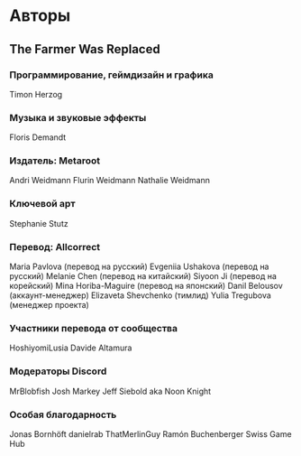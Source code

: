 # Авторы

## The Farmer Was Replaced

### Программирование, геймдизайн и графика
Timon Herzog

### Музыка и звуковые эффекты
Floris Demandt

### Издатель: Metaroot
Andri Weidmann
Flurin Weidmann
Nathalie Weidmann

### Ключевой арт
Stephanie Stutz

### Перевод: Allcorrect
Maria Pavlova (перевод на русский)
Evgeniia Ushakova (перевод на русский)
Melanie Chen (перевод на китайский)
Siyoon Ji (перевод на корейский)
Mina Horiba-Maguire (перевод на японский)
Danil Belousov (аккаунт-менеджер)
Elizaveta Shevchenko (тимлид)
Yulia Tregubova (менеджер проекта)

### Участники перевода от сообщества
HoshiyomiLusia
Davide Altamura

### Модераторы Discord
MrBlobfish
Josh Markey
Jeff Siebold aka Noon Knight

### Особая благодарность
Jonas Bornhöft
danielrab
ThatMerlinGuy
Ramón Buchenberger
Swiss Game Hub